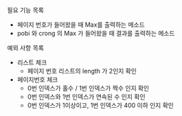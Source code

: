 필요 기능 목록
- 페이지 번호가 들어왔을 때 Max를 출력하는 메소드
- pobi 와 crong 의 Max 가 들어왔을 때 결과를 출력하는 메소드

예외 사항 목록
- 리스트 체크
  - 페이지 번호 리스트의 length 가 2인지 확인
- 페이지번호 체크
  - 0번 인덱스가 홀수 / 1번 인덱스가 짝수 인지 확인
  - 0번 인덱스와 1번 인덱스가 연속된 수 인지 확인
  - 0번 인덱스가 1이상이고, 1번 인덱스가 400 이하 인지 확인